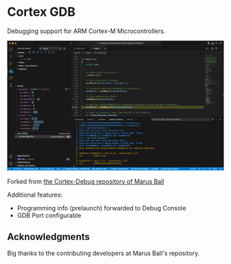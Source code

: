 # Cortex GDB


Debugging support for ARM Cortex-M Microcontrollers.

![Visual Studio Code with Cortex-GDB Installed](./images/vs-code-screenshot.png)

Forked from [the Cortex-Debug repository of Marus Ball](https://github.com/Marus/cortex-debug)

Additional features:
- Programming info (prelaunch) forwarded to Debug Console
- GDB Port configurable

## Acknowledgments
Big thanks to the contributing developers at Marus Ball's repository.<br>
